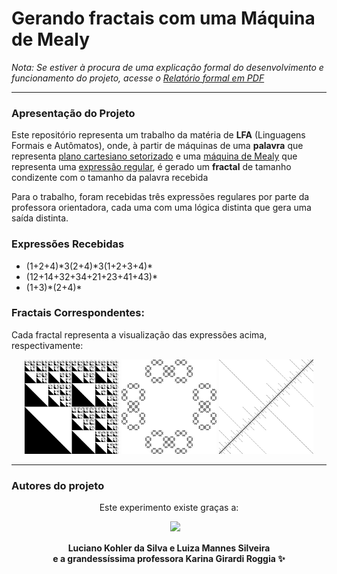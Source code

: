 # Gerando fractais com uma Máquina de Mealy

*Nota: Se estiver à procura de uma explicação formal do desenvolvimento e funcionamento do projeto, acesse o [Relatório formal em PDF](https://github.com/LucianoKohler/Trabalho_LFA_MaquinaDeMealy/blob/main/Relat%C3%B3rio%20Fractais%20via%20M%C3%A1quina%20de%20Mealy.pdf)*

---

### Apresentação do Projeto

Este repositório representa um trabalho da matéria de **LFA** (Linguagens Formais e Autômatos), onde, à partir de máquinas de uma **palavra** que representa [plano cartesiano setorizado](https://en.wikipedia.org/wiki/Quadtree) e uma [máquina de Mealy](https://en.wikipedia.org/wiki/Mealy_machine) que representa uma [expressão regular](https://pt.wikipedia.org/wiki/Express%C3%A3o_regular), é gerado um **fractal** de tamanho condizente com o tamanho da palavra recebida

Para o trabalho, foram recebidas três expressões regulares por parte da professora orientadora, cada uma com uma lógica distinta que gera uma saída distinta.

### Expressões Recebidas
* (1+2+4)\*3(2+4)\*3(1+2+3+4)\*
* (12+14+32+34+21+23+41+43)\*
* (1+3)\*(2+4)\*

### Fractais Correspondentes:

Cada fractal representa a visualização das expressões acima, respectivamente:

<p align="center">
  <img alt="Fractal da primeira expressão (triângulos acima de triângulos acima de triângulos...)" src="readmeAssets/512regEx1.png" width="30%">
  <img alt="Fractal da segunda expressão (bolinhas compostas de bolinhas compostas de bolinhas)" src="readmeAssets/256regEx2.png" width="30%">
  <img alt="Fractal da terceira expressão (Uma grande linha com linhas menores paralelas a ela)" src="readmeAssets/512regEx3.png" width="30%">
</p>

---

### Autores do projeto
<p align="center">Este experimento existe graças a:</p>
<p align="center">
  <img alt="" src="https://images.weserv.nl/?url=avatars.githubusercontent.com/u/108994222?v=4&h=300&w=300&fit=cover&mask=circle&maxage=7d" width="30%">
  ㅤ
  <img src="https://images.weserv.nl/?url=avatars.githubusercontent.com/u/165173180?v=4&h=300&w=300&fit=cover&mask=circle&maxage=7d" width="30%">
</p>
<p align="center"><strong>Luciano Kohler da Silva e Luiza Mannes Silveira<br>e a grandessíssima professora Karina Girardi Roggia ✨</strong></p>
